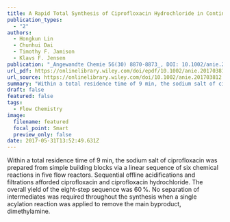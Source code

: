 ```yaml
---
title: A Rapid Total Synthesis of Ciprofloxacin Hydrochloride in Continuous Flow
publication_types:
  - "2"
authors:
  - Hongkun Lin
  - Chunhui Dai
  - Timothy F. Jamison
  - Klavs F. Jensen
publication: "_Angewandte Chemie 56(30) 8870-8873_, DOI: 10.1002/anie.201703812"
url_pdf: https://onlinelibrary.wiley.com/doi/epdf/10.1002/anie.201703812
url_source: https://onlinelibrary.wiley.com/doi/10.1002/anie.201703812
summary: "Within a total residence time of 9 min, the sodium salt of ciprofloxacin was prepared from simple building blocks via a linear sequence of six chemical reactions in five flow reactors. Sequential offline acidifications and filtrations afforded ciprofloxacin and ciprofloxacin hydrochloride. The overall yield of the eight-step sequence was 60 %. No separation of intermediates was required throughout the synthesis when a single acylation reaction was applied to remove the main byproduct, dimethylamine."
draft: false
featured: false
tags:
  - Flow Chemistry
image:
  filename: featured
  focal_point: Smart
  preview_only: false
date: 2017-05-31T13:52:49.631Z
---
```

Within a total residence time of 9 min, the sodium salt of
  ciprofloxacin was prepared from simple building blocks via a linear sequence
  of six chemical reactions in five flow reactors. Sequential offline
  acidifications and filtrations afforded ciprofloxacin and ciprofloxacin
  hydrochloride. The overall yield of the eight-step sequence was 60 %. No
  separation of intermediates was required throughout the synthesis when a
  single acylation reaction was applied to remove the main byproduct,
  dimethylamine.
